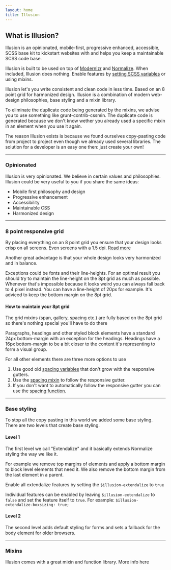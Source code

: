 ```yaml
---
layout: home
title: Illusion
---
```


## What is Illusion?
Illusion is an opinionated, mobile-first, progressive enhanced, accessible, SCSS base kit to kickstart websites with and helps you keep a maintainable SCSS code base.

Illusion is built to be used on top of <a href="#">Modernizr</a> and <a href="#">Normalize</a>. When included, Illusion does nothing. Enable features by <a href="#">setting SCSS variables</a> or using mixins.

Illusion let's you write consistent and clean code in less time. Based on an 8 point grid for harmonized design. Illusion is a combination of modern web-design philosophies, base styling and a mixin library.

To eliminate the duplicate code being generated by the mixins, we advise you to use something like grunt-contrib-cssmin. The duplicate code is generated because we don't know wether you already used a specific mixin in an element when you use it again.  

The reason Illusion exists is because we found ourselves copy-pasting code from project to project even though we already used several libraries. The solution for a developer is an easy one then: just create your own!

---

### Opinionated
Illusion is very opinionated. We believe in certain values and philosophies. Illusion could be very useful to you if you share the same ideas:

- Mobile first philosophy and design
- Progressive enhancement
- Accessibility
- Maintainable CSS
- Harmonized design

---

### 8 point responsive grid
By placing everything on an 8 point grid you ensure that your design looks crisp on all screens. Even screens with a 1.5 dpi. <a href="https://builttoadapt.io/intro-to-the-8-point-grid-system-d2573cde8632">Read more</a>

Another great advantage is that your whole design looks very harmonized and in balance.

Exceptions could be fonts and their line-heights. For an optimal result you should try to maintain the line-height on the 8pt grid as much as possible. Whenever that's impossible because it looks weird you can always fall back to 4 pixel instead. You can have a line-height of 20px for example. It's adviced to keep the bottom margin on the 8pt grid.

#### How to maintain your 8pt grid
The grid mixins (span, gallery, spacing etc.) are fully based on the 8pt grid so there's nothing special you'll have to do there

Paragraphs, headings and other styled block elements have a standard 24px bottom-margin with an exception for the headings. Headings have a 16px bottom-margin to be a bit closer to the content it's representing to form a visual group.

For all other elements there are three more options to use
1. Use good old [spacing variables](#) that don't grow with the responsive gutters.
1. Use the [spacing mixin](#) to follow the responsive gutter.
1. If you don't want to automatically follow the responsive gutter you can use the [spacing function](#).

---

### Base styling

To stop all the copy pasting in this world we added some base styling. There are two levels that create base styling.

#### Level 1

The first level we call "Extendalize" and it basically extends Normalize styling the way we like it.

For example we remove top margins of elements and apply a bottom margin to block level elements that need it. We also remove the bottom margin from the last element in a parent.

Enable all extendalize features by setting the `$illusion-extendalize` to `true`

Individual features can be enabled by leaving `$illusion-extendalize` to `false` and set the feature itself to `true`. For example: `$illusion-extendalize-boxsizing: true;`

#### Level 2

The second level adds default styling for forms and sets a fallback for the body element for older browsers.

---

### Mixins

Illusion comes with a great mixin and function library. More info here